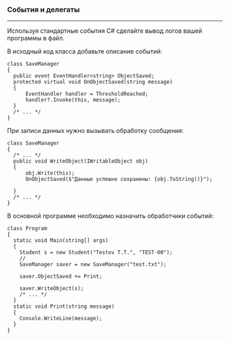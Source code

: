 ### События и делегаты
---
Используя стандартные события C# сделайте вывод логов вашей программы в файл.

В исходный код класса добавьте описание событий:

    class SaveManager
    {
      public event EventHandler<string> ObjectSaved;
      protected virtual void OnObjectSaved(string message)
      {
          EventHandler handler = ThresholdReached;
          handler?.Invoke(this, message);
      }
      /* ... */
    }
 
При записи данных нужно вызывать обработку сообщения:

    class SaveManager
    {
      /* ... */
      public void WriteObject(IWritableObject obj)
      {
          obj.Write(this);
          OnObjectSaved($"Данные успешно сохранены: {obj.ToString()}");
          
      }
      /* ... */
    }

В основной программе необходимо назначить обработчики событий:

    class Program
    {
      static void Main(string[] args)
      {
        Student s = new Student("Testov T.T.", "TEST-00");
        //
        SaveManager saver = new SaveManager("test.txt");
        
        saver.ObjectSaved += Print;
        
        saver.WriteObject(s);
        /* ... */
      }
      static void Print(string message)
      {
        Console.WriteLine(message);
      }
    }
